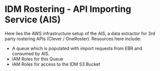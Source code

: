 # IDM Rostering - API Importing Service (AIS)

Here lies the AWS infrastructure setup of the AIS, a data extractor for 3rd party rostering APIs (Clever / OneRoster). Resources here include:

* A queue which is populated with import requests from EBR and consumed by AIS.
* IAM Roles for this Queue
* IAM Roles for access to the IDM S3 Bucket